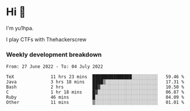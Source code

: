 # Hi 👋

I'm yu1hpa.

I play CTFs with Thehackerscrew

### Weekly development breakdown

<!--START_SECTION:waka-->

```text
From: 27 June 2022 - To: 04 July 2022

TeX              11 hrs 23 mins  ███████████████░░░░░░░░░░   59.46 %
Java             3 hrs 18 mins   ████▒░░░░░░░░░░░░░░░░░░░░   17.31 %
Bash             2 hrs           ██▓░░░░░░░░░░░░░░░░░░░░░░   10.50 %
C                1 hr 18 mins    █▓░░░░░░░░░░░░░░░░░░░░░░░   06.87 %
Ruby             46 mins         █░░░░░░░░░░░░░░░░░░░░░░░░   04.09 %
Other            11 mins         ▒░░░░░░░░░░░░░░░░░░░░░░░░   01.01 %
```

<!--END_SECTION:waka-->

